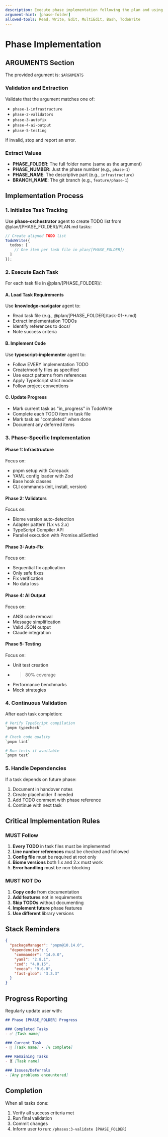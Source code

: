 ```yaml
---
description: Execute phase implementation following the plan and using specialized agents
argument-hint: [phase-folder]
allowed-tools: Read, Write, Edit, MultiEdit, Bash, TodoWrite
---
```


# Phase Implementation

## ARGUMENTS Section

The provided argument is: `$ARGUMENTS`

### Validation and Extraction
Validate that the argument matches one of:
- `phase-1-infrastructure`
- `phase-2-validators`
- `phase-3-autofix`
- `phase-4-ai-output`
- `phase-5-testing`

If invalid, stop and report an error.

### Extract Values
- **PHASE_FOLDER**: The full folder name (same as the argument)
- **PHASE_NUMBER**: Just the phase number (e.g., `phase-1`)
- **PHASE_NAME**: The descriptive part (e.g., `infrastructure`)
- **BRANCH_NAME**: The git branch (e.g., `feature/phase-1`)

## Implementation Process

### 1. Initialize Task Tracking

Use **phase-orchestrator** agent to create TODO list from @plan/[PHASE_FOLDER]/PLAN.md tasks:

```typescript
// Create aligned TODO list
TodoWrite({
  todos: [
    // One item per task file in plan/[PHASE_FOLDER]/
  ]
});
```

### 2. Execute Each Task

For each task file in @plan/[PHASE_FOLDER]/:

#### A. Load Task Requirements
Use **knowledge-navigator** agent to:
- Read task file (e.g., @plan/[PHASE_FOLDER]/task-01-*.md)
- Extract implementation TODOs
- Identify references to docs/
- Note success criteria

#### B. Implement Code
Use **typescript-implementer** agent to:
- Follow EVERY implementation TODO
- Create/modify files as specified
- Use exact patterns from references
- Apply TypeScript strict mode
- Follow project conventions

#### C. Update Progress
- Mark current task as "in_progress" in TodoWrite
- Complete each TODO item in task file
- Mark task as "completed" when done
- Document any deferred items

### 3. Phase-Specific Implementation

#### Phase 1: Infrastructure
Focus on:
- pnpm setup with Corepack
- YAML config loader with Zod
- Base hook classes
- CLI commands (init, install, version)

#### Phase 2: Validators
Focus on:
- Biome version auto-detection
- Adapter pattern (1.x vs 2.x)
- TypeScript Compiler API
- Parallel execution with Promise.allSettled

#### Phase 3: Auto-Fix
Focus on:
- Sequential fix application
- Only safe fixes
- Fix verification
- No data loss

#### Phase 4: AI Output
Focus on:
- ANSI code removal
- Message simplification
- Valid JSON output
- Claude integration

#### Phase 5: Testing
Focus on:
- Unit test creation
- >80% coverage
- Performance benchmarks
- Mock strategies

### 4. Continuous Validation

After each task completion:
```bash
# Verify TypeScript compilation
`pnpm typecheck`

# Check code quality
`pnpm lint`

# Run tests if available
`pnpm test`
```

### 5. Handle Dependencies

If a task depends on future phase:
1. Document in handover notes
2. Create placeholder if needed
3. Add TODO comment with phase reference
4. Continue with next task

## Critical Implementation Rules

### MUST Follow
1. **Every TODO** in task files must be implemented
2. **Line number references** must be checked and followed
3. **Config file** must be required at root only
4. **Biome versions** both 1.x and 2.x must work
5. **Error handling** must be non-blocking

### MUST NOT Do
1. **Copy code** from documentation
2. **Add features** not in requirements
3. **Skip TODOs** without documenting
4. **Implement future** phase features
5. **Use different** library versions

## Stack Reminders

```json
{
  "packageManager": "pnpm@10.14.0",
  "dependencies": {
    "commander": "14.0.0",
    "yaml": "2.8.1",
    "zod": "4.0.15",
    "execa": "9.6.0",
    "fast-glob": "3.3.3"
  }
}
```

## Progress Reporting

Regularly update user with:
```markdown
## Phase [PHASE_FOLDER] Progress

### Completed Tasks
- ✅ [Task name]

### Current Task
- 🔄 [Task name] - [% complete]

### Remaining Tasks
- ⏳ [Task name]

### Issues/Deferrals
- [Any problems encountered]
```

## Completion

When all tasks done:
1. Verify all success criteria met
2. Run final validation
3. Commit changes
4. Inform user to run: `/phases:3-validate [PHASE_FOLDER]`